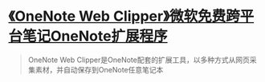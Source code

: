 # [《OneNote Web Clipper》微软免费跨平台笔记OneNote扩展程序](https://www.v2fy.com/p/072_one_note_web_clipper/)

> OneNote Web Clipper是OneNote配套的扩展工具，以多种方式从网页采集素材，并自动保存到OneNote任意笔记本
